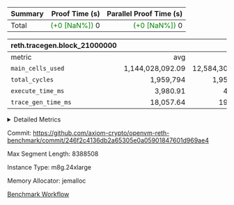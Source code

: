 | Summary | Proof Time (s) | Parallel Proof Time (s) |
|:---|---:|---:|
| Total | <span style='color: green'>(+0 [NaN%])</span> 0 | <span style='color: green'>(+0 [NaN%])</span> 0 |


| reth.tracegen.block_21000000 |||||
|:---|---:|---:|---:|---:|
|metric|avg|sum|max|min|
| `main_cells_used     ` |  1,144,028,092.09 |  12,584,309,013 |  1,923,836,302 |  289,656,833 |
| `total_cycles        ` |  1,959,794 |  1,959,794 |  1,959,794 |  1,959,794 |
| `execute_time_ms     ` |  3,980.91 |  43,790 |  7,411 |  338 |
| `trace_gen_time_ms   ` |  18,057.64 |  198,634 |  24,845 |  10,888 |



<details>
<summary>Detailed Metrics</summary>

| group | block_number | segment | trace_gen_time_ms | total_cycles | main_cells_used | execute_time_ms |
| --- | --- | --- | --- | --- | --- | --- |
| reth.tracegen.block_21000000 | 21000000 | 0 | 12,144 |  | 988,902,588 | 4,170 | 
| reth.tracegen.block_21000000 | 21000000 | 1 | 12,758 |  | 985,971,705 | 3,598 | 
| reth.tracegen.block_21000000 | 21000000 | 10 | 18,131 | 1,959,794 | 289,656,833 | 338 | 
| reth.tracegen.block_21000000 | 21000000 | 2 | 14,143 |  | 986,850,290 | 3,998 | 
| reth.tracegen.block_21000000 | 21000000 | 3 | 10,888 |  | 1,427,854,603 | 1,076 | 
| reth.tracegen.block_21000000 | 21000000 | 4 | 18,791 |  | 1,354,652,046 | 7,411 | 
| reth.tracegen.block_21000000 | 21000000 | 5 | 18,512 |  | 1,090,369,351 | 4,283 | 
| reth.tracegen.block_21000000 | 21000000 | 6 | 21,250 |  | 1,150,117,250 | 5,178 | 
| reth.tracegen.block_21000000 | 21000000 | 7 | 22,328 |  | 1,108,355,410 | 5,017 | 
| reth.tracegen.block_21000000 | 21000000 | 8 | 24,845 |  | 1,277,742,635 | 5,051 | 
| reth.tracegen.block_21000000 | 21000000 | 9 | 24,844 |  | 1,923,836,302 | 3,670 | 

</details>


Commit: https://github.com/axiom-crypto/openvm-reth-benchmark/commit/246f2c4136db2a65305e0a05901847601d969ae4

Max Segment Length: 8388508

Instance Type: m8g.24xlarge

Memory Allocator: jemalloc

[Benchmark Workflow](https://github.com/axiom-crypto/openvm-reth-benchmark/actions/runs/13145453065)
